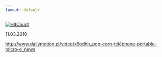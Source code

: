 ```yaml
---
layout: default
---
```


[![HitCount](http://hits.dwyl.io/czystakraina/{{page.url}}.svg)](http://hits.dwyl.io/czystakraina/{{page.url}})

<!--28-->
11.03.2010</p><p>http://www.dailymotion.pl/video/x5odhh_pop-corn-téléphone-portable-micro-o_news</p>